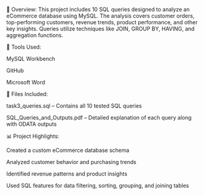 📌 Overview:
This project includes 10 SQL queries designed to analyze an eCommerce database using MySQL. The analysis covers customer orders, top-performing customers, revenue trends, product performance, and other key insights. Queries utilize techniques like JOIN, GROUP BY, HAVING, and aggregation functions.

🔧 Tools Used:

MySQL Workbench

GitHub

Microsoft Word

📄 Files Included:

task3_queries.sql – Contains all 10 tested SQL queries

SQL_Queries_and_Outputs.pdf – Detailed explanation of each query along with ODATA outputs

📊 Project Highlights:

Created a custom eCommerce database schema

Analyzed customer behavior and purchasing trends

Identified revenue patterns and product insights

Used SQL features for data filtering, sorting, grouping, and joining tables
